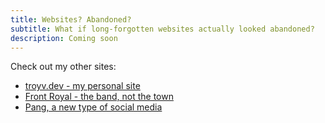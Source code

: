 ```yaml
---
title: Websites? Abandoned?
subtitle: What if long-forgotten websites actually looked abandoned?
description: Coming soon
---
```

Check out my other sites:
* [troyv.dev - my personal site](https://troyv.dev/)
* [Front Royal - the band, not the town](https://frontroyalband.com/)
* [Pang, a new type of social media](https://pang.netlify.app)
